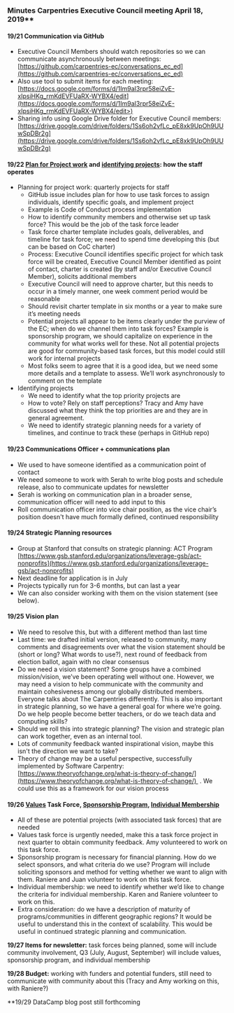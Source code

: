 ### Minutes Carpentries Executive Council meeting April 18, 2019**

#### 19/21 Communication via GitHub

- Executive Council Members should watch repositories so we can communicate asynchronously between meetings: [https://github.com/carpentries-ec/conversations_ec_ed](https://github.com/carpentries-ec/conversations_ec_ed)
- Also use tool to submit items for each meeting: [https://docs.google.com/forms/d/1Im9aI3rpr58eiZvE-xIpsiHKg_rmKdEVFUaRX-WYBX4/edit](https://docs.google.com/forms/d/1Im9aI3rpr58eiZvE-xIpsiHKg_rmKdEVFUaRX-WYBX4/edit>)
- Sharing info using Google Drive folder for Executive Council members: [https://drive.google.com/drive/folders/1Ss6oh2vfLc_pE8xk9UpOh9UUwSpDBr2g](https://drive.google.com/drive/folders/1Ss6oh2vfLc_pE8xk9UpOh9UUwSpDBr2g)

#### **19/22** [**Plan for Project work**](https://github.com/carpentries-ec/conversations_ec_ed/issues/45) **and** [**identifying projects**](https://github.com/carpentries-ec/conversations_ec_ed/issues/46)**:** how the staff operates

- Planning for project work: quarterly projects for staff
  - GitHub issue includes plan for how to use task forces to assign individuals, identify specific goals, and implement project
  - Example is Code of Conduct process implementation
  - How to identify community members and otherwise set up task force? This would be the job of the task force leader
  - Task force charter template includes goals, deliverables, and timeline for task force; we need to spend time developing this (but can be based on CoC charter)
  - Process: Executive Council identifies specific project for which task force will be created, Executive Council Member identified as point of contact, charter is created (by staff and/or Executive Council Member), solicits additional members
  - Executive Council will need to approve charter, but this needs to occur in a timely manner, one week comment period would be reasonable
  - Should revisit charter template in six months or a year to make sure it’s meeting needs
  - Potential projects all appear to be items clearly under the purview of the EC; when do we channel them into task forces? Example is sponsorship program, we should capitalize on experience in the community for what works well for these. Not all potential projects are good for community-based task forces, but this model could still work for internal projects
  - Most folks seem to agree that it is a good idea, but we need some more details and a template to assess. We’ll work asynchronously to comment on the template
- Identifying projects
  - We need to identify what the top priority projects are
  - How to vote? Rely on staff perceptions? Tracy and Amy have discussed what they think the top priorities are and they are in general agreement.
  - We need to identify strategic planning needs for a variety of timelines, and continue to track these (perhaps in GitHub repo)

#### 19/23 Communications Officer + communications plan

- We used to have someone identified as a communication point of contact
- We need someone to work with Serah to write blog posts and schedule release, also to communicate updates for newsletter
- Serah is working on communication plan in a broader sense, communication officer will need to add input to this
- Roll communication officer into vice chair position, as the vice chair’s position doesn't have much formally defined, continued responsibility

#### 19/24 Strategic Planning resources

- Group at Stanford that consults on strategic planning: ACT Program [https://www.gsb.stanford.edu/organizations/leverage-gsb/act-nonprofits](https://www.gsb.stanford.edu/organizations/leverage-gsb/act-nonprofits)
- Next deadline for application is in July
- Projects typically run for 3-6 months, but can last a year
- We can also consider working with them on the vision statement (see below). 

#### 19/25 Vision plan

- We need to resolve this, but with a different method than last time
- Last time: we drafted initial version, released to community, many comments and disagreements over what the vision statement should be (short or long? What words to use?), next round of feedback from election ballot, again with no clear consensus
- Do we need a vision statement? Some groups have a combined mission/vision, we’ve been operating well without one. However, we may need a vision to help communicate with the community and maintain cohesiveness among our globally distributed members. Everyone talks about The Carpentries differently. This is also important in strategic planning, so we have a general goal for where we’re going. Do we help people become better teachers, or do we teach data and computing skills? 
-  Should we roll this into strategic planning? The vision and strategic plan can work together, even as an internal tool. 
-  Lots of community feedback wanted inspirational vision, maybe this isn't the direction we want to take?
- Theory of change may be a useful perspective, successfully implemented by Software Carpentry: [https://www.theoryofchange.org/what-is-theory-of-change/](https://www.theoryofchange.org/what-is-theory-of-change/)  . We could use this as a framework for our vision process

#### 19/26 [Values](https://github.com/carpentries-ec/conversations_ec_ed/issues/20) Task Force, [Sponsorship Program](https://github.com/carpentries-ec/conversations_ec_ed/issues/48), [Individual Membership](https://github.com/carpentries-ec/conversations_ec_ed/issues/47)

- All of these are potential projects (with associated task forces) that are needed
- Values task force is urgently needed, make this a task force project in next quarter to obtain community feedback. Amy volunteered to work on this task force. 
-  Sponsorship program is necessary for financial planning. How do we select sponsors, and what criteria do we use? Program will include soliciting sponsors and method for vetting whether we want to align with them. Raniere and Juan volunteer to work on this task force.
-  Individual membership: we need to identify whether we’d like to change the criteria for individual membership. Karen and Raniere volunteer to work on this.
-  Extra consideration: do we have a description of maturity of programs/communities in different geographic regions? It would be useful to understand this in the context of scalability. This would be useful in continued strategic planning and communication.

**19/27 Items for newsletter:** task forces being planned, some will include community involvement, Q3 (July, August, September) will include values, sponsorship program, and individual membership 

**19/28 Budget:** working with funders and potential funders, still need to communicate with community about this (Tracy and Amy working on this, with Raniere?)

**19/29 DataCamp blog post still forthcoming
